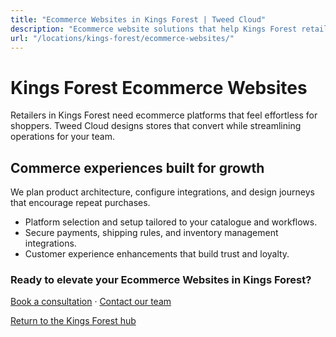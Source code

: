 ```yaml
---
title: "Ecommerce Websites in Kings Forest | Tweed Cloud"
description: "Ecommerce website solutions that help Kings Forest retailers sell with confidence."
url: "/locations/kings-forest/ecommerce-websites/"
---
```


# Kings Forest Ecommerce Websites

Retailers in Kings Forest need ecommerce platforms that feel effortless for shoppers. Tweed Cloud designs stores that convert while streamlining operations for your team.

## Commerce experiences built for growth

We plan product architecture, configure integrations, and design journeys that encourage repeat purchases.

- Platform selection and setup tailored to your catalogue and workflows.
- Secure payments, shipping rules, and inventory management integrations.
- Customer experience enhancements that build trust and loyalty.

### Ready to elevate your Ecommerce Websites in Kings Forest?

[Book a consultation](/consultation/) · [Contact our team](/contact/)

[Return to the Kings Forest hub](/locations/kings-forest/)
